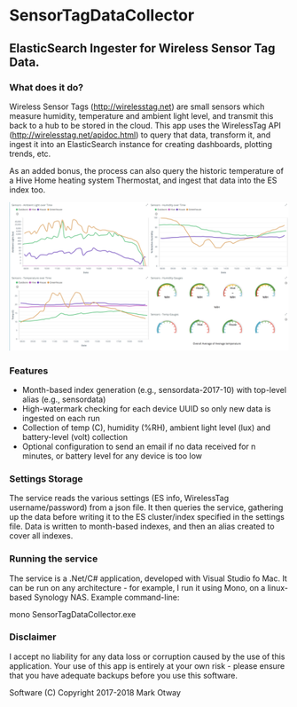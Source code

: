 # SensorTagDataCollector
## ElasticSearch Ingester for Wireless Sensor Tag Data.

### What does it do?

Wireless Sensor Tags (http://wirelesstag.net) are small sensors which measure humidity, temperature and ambient light level, and transmit this back to a hub to be stored in the cloud. This app uses the WirelessTag API (http://wirelesstag.net/apidoc.html) to query that data, transform it, and ingest it into an ElasticSearch instance for creating dashboards, plotting trends, etc.

As an added bonus, the process can also query the historic temperature of a Hive Home heating system Thermostat, and ingest that data into the ES index too.

![Alt text](/SensorTagExample.png?raw=true "Example Kibana Dashboard")

### Features

- Month-based index generation (e.g., sensordata-2017-10) with top-level alias (e.g., sensordata) 
- High-watermark checking for each device UUID so only new data is ingested on each run
- Collection of temp (C), humidity (%RH), ambient light level (lux) and battery-level (volt) collection
- Optional configuration to send an email if no data received for n minutes, or battery level for any device is too low

### Settings Storage

The service reads the various settings (ES info, WirelessTag username/password) from a json file. It then queries the service, gathering up the data before writing it to the ES cluster/index specified in the settings file. Data is written to month-based indexes, and then an alias created to cover all indexes.

### Running the service

The service is a .Net/C# application, developed with Visual Studio fo Mac. It can be run on any architecture - for example, I run it using Mono, on a linux-based Synology NAS. Example command-line:

   mono SensorTagDataCollector.exe

### Disclaimer

I accept no liability for any data loss or corruption caused by the use of this application. Your use of this app is entirely at your own risk - please ensure that you have adequate backups before you use this software.


Software (C) Copyright 2017-2018 Mark Otway
